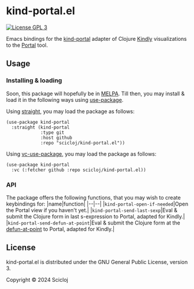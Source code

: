 # kind-portal.el

[![License GPL 3][badge-license]](http://www.gnu.org/licenses/gpl-3.0.txt)

Emacs bindings for the [kind-portal](https://github.com/scicloj/kind-portal) adapter of Clojure [Kindly](https://scicloj.github.io/kindly/) visualizations to the [Portal](https://github.com/djblue/portal) tool.

## Usage

### Installing & loading

Soon, this package will hopefully be in [MELPA](https://melpa.org/). Till then, you may install & load it in the following ways using [use-package](https://github.com/jwiegley/use-package).

Using [straight](https://github.com/radian-software/straight.el), you may load the package as follows:

```elisp
(use-package kind-portal
  :straight (kind-portal
             :type git
             :host github
             :repo "scicloj/kind-portal.el"))
```

Using [vc-use-package](https://github.com/slotThe/vc-use-package), you may load the package as follows:

```elisp
(use-package kind-portal
  :vc (:fetcher github :repo scicloj/kind-portal.el))
```

### API

The package offers the following functions, that you may wish to create keybindings for:
|name|function|
|--|--|
|`kind-portal-open-if-needed`|Open the Portal view if you haven't yet.|
|`kind-portal-send-last-sexp`|Eval & submit the Clojure form in last s-expression to Portal, adapted for Kindly.|
|`kind-portal-send-defun-at-point`|Eval & submit the Clojure form at the [defun-at-point](https://www.emacswiki.org/emacs/ThingAtPoint) to Portal, adapted for Kindly.|

## License

kind-portal.el is distributed under the GNU General Public License, version 3.

Copyright © 2024 Scicloj

[badge-license]: https://img.shields.io/badge/license-GPL_3-green.svg
